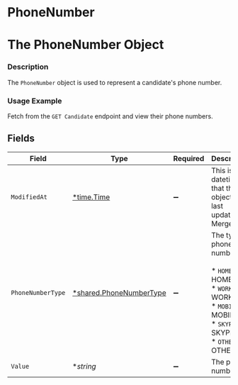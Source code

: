 # PhoneNumber

# The PhoneNumber Object
### Description
The `PhoneNumber` object is used to represent a candidate's phone number.
### Usage Example
Fetch from the `GET Candidate` endpoint and view their phone numbers.


## Fields

| Field                                                                                                              | Type                                                                                                               | Required                                                                                                           | Description                                                                                                        | Example                                                                                                            |
| ------------------------------------------------------------------------------------------------------------------ | ------------------------------------------------------------------------------------------------------------------ | ------------------------------------------------------------------------------------------------------------------ | ------------------------------------------------------------------------------------------------------------------ | ------------------------------------------------------------------------------------------------------------------ |
| `ModifiedAt`                                                                                                       | [*time.Time](https://pkg.go.dev/time#Time)                                                                         | :heavy_minus_sign:                                                                                                 | This is the datetime that this object was last updated by Merge                                                    | 2021-10-16T00:00:00Z                                                                                               |
| `PhoneNumberType`                                                                                                  | [*shared.PhoneNumberType](../../../pkg/models/shared/phonenumbertype.md)                                           | :heavy_minus_sign:                                                                                                 | The type of phone number.<br/><br/>* `HOME` - HOME<br/>* `WORK` - WORK<br/>* `MOBILE` - MOBILE<br/>* `SKYPE` - SKYPE<br/>* `OTHER` - OTHER | HOME                                                                                                               |
| `Value`                                                                                                            | **string*                                                                                                          | :heavy_minus_sign:                                                                                                 | The phone number.                                                                                                  | +3198675309                                                                                                        |